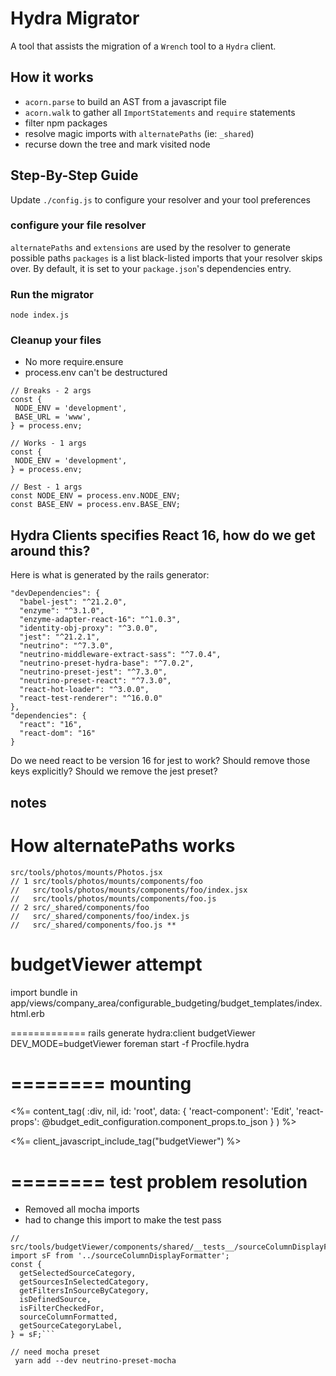 # Hydra Migrator

A tool that assists the migration of a `Wrench` tool to a `Hydra` client.

## How it works
- `acorn.parse` to build an AST from a javascript file
- `acorn.walk` to gather all `ImportStatements` and `require` statements
- filter npm packages
- resolve magic imports with `alternatePaths` (ie: `_shared`)
- recurse down the tree and mark visited node

## Step-By-Step Guide
Update `./config.js` to configure your resolver and your tool preferences

### configure your file resolver
`alternatePaths` and `extensions` are used by the resolver to generate possible paths
`packages` is a list black-listed imports that your resolver skips over.
By default, it is set to your `package.json`'s dependencies entry.

### Run the migrator

```
node index.js
```
### Cleanup your files
 - No more require.ensure
 - process.env can't be destructured
 ```
// Breaks - 2 args
const {
  NODE_ENV = 'development',
  BASE_URL = 'www',
} = process.env;

// Works - 1 args
const {
  NODE_ENV = 'development',
} = process.env;

// Best - 1 args
const NODE_ENV = process.env.NODE_ENV;
const BASE_ENV = process.env.BASE_ENV;
```

## Hydra Clients specifies React 16, how do we get around this?
Here is what is generated by the rails generator:
```
"devDependencies": {
  "babel-jest": "^21.2.0",
  "enzyme": "^3.1.0",
  "enzyme-adapter-react-16": "^1.0.3",
  "identity-obj-proxy": "^3.0.0",
  "jest": "^21.2.1",
  "neutrino": "^7.3.0",
  "neutrino-middleware-extract-sass": "^7.0.4",
  "neutrino-preset-hydra-base": "^7.0.2",
  "neutrino-preset-jest": "^7.3.0",
  "neutrino-preset-react": "^7.3.0",
  "react-hot-loader": "^3.0.0",
  "react-test-renderer": "^16.0.0"
},
"dependencies": {
  "react": "16",
  "react-dom": "16"
}
```

Do we need react to be version 16 for jest to work?
Should remove those keys explicitly?
Should we remove the jest preset?

## notes
# How alternatePaths works


<!-- file: src/tools/photos/mounts/Photos.jsx
import: 'components/foo'

searchPaths = alternatePaths.concat(currentDirectory) -->


```
src/tools/photos/mounts/Photos.jsx
// 1 src/tools/photos/mounts/components/foo
//   src/tools/photos/mounts/components/foo/index.jsx
//   src/tools/photos/mounts/components/foo.js
// 2 src/_shared/components/foo
//   src/_shared/components/foo/index.js
//   src/_shared/components/foo.js **

```


budgetViewer attempt
==

import bundle in app/views/company_area/configurable_budgeting/budget_templates/index.html.erb




=============
rails generate hydra:client budgetViewer
DEV_MODE=budgetViewer foreman start -f Procfile.hydra

========
mounting
========
<!-- NEW  -->
  <%= content_tag(
    :div,
    nil,
    id: 'root',
    data: {
      'react-component': 'Edit',
      'react-props': @budget_edit_configuration.component_props.to_json
    }
  )
  %>

  <%= client_javascript_include_tag("budgetViewer") %>


========
test problem resolution
========

- Removed all mocha imports
- had to change this import to make the test pass
```
// src/tools/budgetViewer/components/shared/__tests__/sourceColumnDisplayFormatter.js
import sF from '../sourceColumnDisplayFormatter';
const {
  getSelectedSourceCategory,
  getSourcesInSelectedCategory,
  getFiltersInSourceByCategory,
  isDefinedSource,
  isFilterCheckedFor,
  sourceColumnFormatted,
  getSourceCategoryLabel,
} = sF;```

// need mocha preset
 yarn add --dev neutrino-preset-mocha
